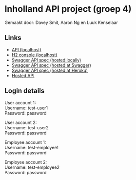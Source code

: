 # Inholland API project (groep 4)
Gemaakt door: Davey Smit, Aaron Ng en Luuk Kenselaar

## Links
- [API (localhost)](http://localhost:8080)
- [H2 console (localhost)](http://localhost:8080/h2-console)
- [Swagger API spec (hosted locally)](http://localhost:8080/swagger-ui/#)
- [Swagger API spec (hosted at Swagger)](https://app.swaggerhub.com/apis/groep4API/bank-api/1.1.6-oas3)
- [Swagger API spec (hosted at Heroku)](https://inholland-api-project-groep4.herokuapp.com/swagger-ui/#/)
- [Hosted API](https://inholland-api-project-groep4.herokuapp.com/)

## Login details
User account 1:  
Username: test-user1  
Password: password

User account 2:  
Username: test-user2  
Password: password

Employee account 1:  
Username: test-employee1    
Password: password

Employee account 2:  
Username: test-employee2     
Password: password
